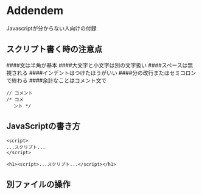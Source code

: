 # Addendem
Javascriptが分からない人向けの付録
## スクリプト書く時の注意点
####文は半角が基本
####大文字と小文字は別の文字扱い
####スペースは無視される
####インデントはつけたほうがいい
####分の改行またはセミコロンで終わる
####余計なことはコメント文で
```
// コメント
/* コメ
　 ント */
```
## JavaScriptの書き方
```
<script>
...スクリプト...
</script>
```
`<h1><script>...スクリプト...</script></h1>`

## 別ファイルの操作
### <script>タグとsrc属性
`<script src="{スクリプトfilename}"></script>`
srcという属性に、読み込むスクリプトの名前を書くだけで実行される

## たくさんの分岐を作るには「Switch」
```
switch( 条件 ){
case 値1:
  ...処理...
  break;
case 値2:
  ...処理...
  break;
default;
  ...それ以外の処理...
}
```
### ifとは違う
ifは真偽の値を条件にしますが、caseは文字やテキストで「同じ値を見つける」処理をします

### 使用例
```
var month = 4;
var season;
switch(month){
  case 1: season = '冬'; break;
  case 2: season = '冬'; break;
  case 3: season = '春'; break;
  case 4: season = '春'; break;
  case 5: season = '春'; break;
  case 6: season = '夏'; break;
  case 7: season = '夏'; break;
  case 8: season = '夏'; break;
  case 9: season = '秋'; break;
  case 10: season = '秋'; break;
  case 11: season = '秋'; break;
  case 12: season = '冬'; break;
  default: season = '???';
}
document.write('<p>' + month + ’月は、' + season + 'です。');
```

## インクリメント演算子
### 変数の値を１増やしたり、減らす
`num++;`

## 「関数」について
### 書き方（１）
```
function 関数名 ( 引数 ) {
  ...処理...
```

### 書き方（２）
```
var 変数 = function 関数名 ( 引数 ) {
  ...処理...

変数() //実行
```

## 連想配列 == オブジェクト
`var obj = new Object;`
`{ キー1 : 値1, キー2 : 値2, ... }`
### プロパティとメソッド
#### プロパティ
値を他しているもののこと
#### メソッド
処理を保管しているもののこと

## コンストラクタ関数
シンプルにオブジェクトを作ることができる
### 基本系
```
function 関数名 ( 引数 ){
  this.プロパティ = 値;
  this.メソッド= function(){ ... }
}

### 使い方
`var 変数 = new コンストラクタ関数( 引数 );`
